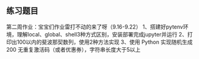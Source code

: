 ## 练习题目

第二周作业：宝宝们作业雷打不动的来了呀（9.16-9.22）
1、搭建好pytenv环境，理解local、global、shell3种方式区别，安装部署完成jupyter并运行
2、打印出100以内的斐波那契数列，使用2种方法实现
3、使用 Python 实现随机生成 200 无重复激活码（或者优惠券），字符串长度大于5以上
